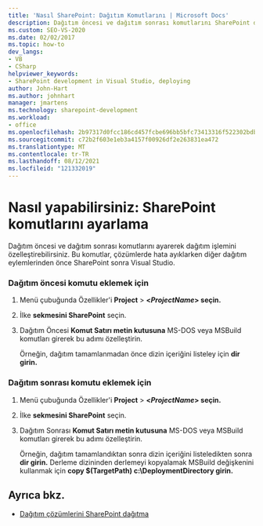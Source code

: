 ```yaml
---
title: 'Nasıl SharePoint: Dağıtım Komutlarını | Microsoft Docs'
description: Dağıtım öncesi ve dağıtım sonrası komutlarını SharePoint dağıtım işlemini özelleştirmeyi anlama.
ms.custom: SEO-VS-2020
ms.date: 02/02/2017
ms.topic: how-to
dev_langs:
- VB
- CSharp
helpviewer_keywords:
- SharePoint development in Visual Studio, deploying
author: John-Hart
ms.author: johnhart
manager: jmartens
ms.technology: sharepoint-development
ms.workload:
- office
ms.openlocfilehash: 2b97317d0fcc186cd457fcbe696bb5bfc73413316f522302bdb9d98f8ed83506
ms.sourcegitcommit: c72b2f603e1eb3a4157f00926df2e263831ea472
ms.translationtype: MT
ms.contentlocale: tr-TR
ms.lasthandoff: 08/12/2021
ms.locfileid: "121332019"
---
```

# <a name="how-to-set-sharepoint-deployment-commands"></a>Nasıl yapabilirsiniz: SharePoint komutlarını ayarlama
  Dağıtım öncesi ve dağıtım sonrası komutlarını ayarerek dağıtım işlemini özelleştirebilirsiniz. Bu komutlar, çözümlerde hata ayıklarken diğer dağıtım eylemlerinden önce SharePoint sonra Visual Studio.

### <a name="to-add-a-pre-deployment-command"></a>Dağıtım öncesi komutu eklemek için

1. Menü çubuğunda Özellikler'i **Project**  >  **\<*ProjectName*> seçin.**

2. İlke **sekmesini SharePoint** seçin.

3. Dağıtım Öncesi **Komut Satırı metin kutusuna** MS-DOS veya MSBuild komutları girerek bu adımı özelleştirin.

     Örneğin, dağıtım tamamlanmadan önce dizin içeriğini listeley için **dir girin.**

### <a name="to-add-a-post-deployment-command"></a>Dağıtım sonrası komutu eklemek için

1. Menü çubuğunda Özellikler'i **Project**  >  **\<*ProjectName*> seçin.**

2. İlke **sekmesini SharePoint** seçin.

3. Dağıtım Sonrası **Komut Satırı metin kutusuna** MS-DOS veya MSBuild komutları girerek bu adımı özelleştirin.

     Örneğin, dağıtım tamamlandıktan sonra dizin içeriğini listeledikten sonra **dir girin.** Derleme dizininden derlemeyi kopyalamak MSBuild değişkenini kullanmak için **copy $(TargetPath) c:\DeploymentDirectory girin.**

## <a name="see-also"></a>Ayrıca bkz.
- [Dağıtım çözümlerini SharePoint dağıtma](../sharepoint/packaging-and-deploying-sharepoint-solutions.md)
